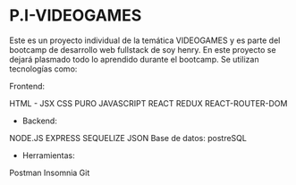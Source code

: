 # P.I-VIDEOGAMES

Este es un proyecto individual de la temática VIDEOGAMES y es parte del bootcamp de desarrollo web fullstack de soy henry. En este proyecto se dejará plasmado todo lo aprendido durante el bootcamp. Se utilizan tecnologías como:

 Frontend:

HTML - JSX
CSS PURO
JAVASCRIPT
REACT
REDUX
REACT-ROUTER-DOM
- Backend:

NODE.JS
EXPRESS
SEQUELIZE
JSON Base de datos:
postreSQL

- Herramientas:

Postman
Insomnia
Git
